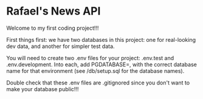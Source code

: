 # Rafael's News API

Welcome to my first coding project!!!

First things first: we have two databases in this project: one for real-looking dev data, and another for simpler test data.

You will need to create two .env files for your project: .env.test and .env.development. Into each, add PGDATABASE=, with the correct database name for that environment (see /db/setup.sql for the database names).

Double check that these .env files are .gitignored since you don't want to make your database public!!!
